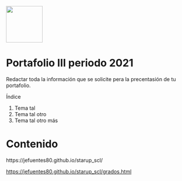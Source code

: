 <img width="100px" src="https://jefuentes80.github.io/starup_scl/img/logo_SCL%20(3).png">

<h1>Portafolio III periodo 2021</h1>

Redactar toda la información que se solicite pera la precentasión de tu portafolio.

Índice

1. Tema tal
2. Tema tal otro
3. Tema tal otro más
<h1>Contenido</h1>
https://jefuentes80.github.io/starup_scl/

https://jefuentes80.github.io/starup_scl/grados.html
